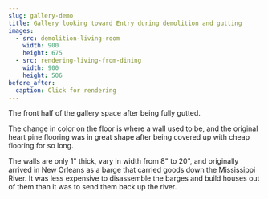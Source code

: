 ```yaml
---
slug: gallery-demo
title: Gallery looking toward Entry during demolition and gutting
images:
  - src: demolition-living-room
    width: 900
    height: 675
  - src: rendering-living-from-dining
    width: 900
    height: 506
before_after:
  caption: Click for rendering
---
```

The front half of the gallery space after being fully gutted.

The change in color on the floor is where a wall used to be, and the original heart pine flooring was in great shape after being covered up with cheap flooring for so long.

The walls are only 1" thick, vary in width from 8" to 20", and originally arrived in New Orleans as a barge that carried goods down the Mississippi River. It was less expensive to disassemble the barges and build houses out of them than it was to send them back up the river.
